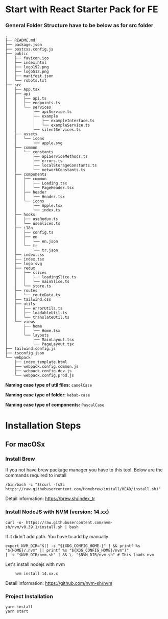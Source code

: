# Start with React Starter Pack for FE

### General Folder Structure have to be below as for src folder

```
.
├── README.md
├── package.json
├── postcss.config.js
├── public
│   ├── favicon.ico
│   ├── index.html
│   ├── logo192.png
│   ├── logo512.png
│   ├── manifest.json
│   └── robots.txt
├── src
│   ├── App.tsx
│   ├── api
│   │   ├── api.ts
│   │   ├── endpoints.ts
│   │   └── services
│   │       ├── apiService.ts
│   │       ├── example
│   │       │   ├── exampleInterface.ts
│   │       │   └── exampleService.ts
│   │       └── silentServices.ts
│   ├── assets
│   │   └── icons
│   │       └── apple.svg
│   ├── common
│   │   └── constants
│   │       ├── apiServiceMethods.ts
│   │       ├── errors.ts
│   │       ├── localStorageConstants.ts
│   │       └── networkConstants.ts
│   ├── components
│   │   ├── common
│   │   │   ├── Loading.tsx
│   │   │   └── PageHeader.tsx
│   │   ├── header
│   │   │   └── Header.tsx
│   │   └── icons
│   │       ├── Apple.tsx
│   │       └── index.ts
│   ├── hooks
│   │   ├── useRedux.ts
│   │   └── useSlices.ts
│   ├── i18n
│   │   ├── config.ts
│   │   ├── en
│   │   │   └── en.json
│   │   └── tr
│   │       └── tr.json
│   ├── index.css
│   ├── index.tsx
│   ├── logo.svg
│   ├── redux
│   │   ├── slices
│   │   │   ├── loadingSlice.ts
│   │   │   └── mainSlice.ts
│   │   └── store.ts
│   ├── routes
│   │   └── routeData.ts
│   ├── tailwind.css
│   ├── utils
│   │   ├── errorUtils.ts
│   │   ├── loadableUtil.ts
│   │   └── translateUtil.ts
│   └── views
│       ├── home
│       │   └── Home.tsx
│       └── layouts
│           ├── MainLayout.tsx
│           └── PageLayout.tsx
├── tailwind.config.js
├── tsconfig.json
└── webpack
    ├── index_template.html
    ├── webpack.config.common.js
    ├── webpack.config.dev.js
    └── webpack.config.prod.js

```

**Naming case type of util files:** `camelCase`

**Naming case type of folder:** `kebab-case`

**Naming case type of components:** `PascalCase`

# Installation Steps
## For macOSx
### Install Brew

If you not have brew package manager you have to this tool.
Below are the commands required to install

```
/bin/bash -c "$(curl -fsSL https://raw.githubusercontent.com/Homebrew/install/HEAD/install.sh)"
```

Detail information: https://brew.sh/index_tr

### Install NodeJS with NVM (version: 14.xx)

```
curl -o- https://raw.githubusercontent.com/nvm-sh/nvm/v0.39.1/install.sh | bash
```

If it didn't add path. You have to add by manually 
```
export NVM_DIR="$([ -z "${XDG_CONFIG_HOME-}" ] && printf %s "${HOME}/.nvm" || printf %s "${XDG_CONFIG_HOME}/nvm")"
[ -s "$NVM_DIR/nvm.sh" ] && \. "$NVM_DIR/nvm.sh" # This loads nvm
```

Let's install nodejs with nvm 
```
    nvm install 14.xx.x
```
Detail information: https://github.com/nvm-sh/nvm

### Project Installation
```
yarn install
yarn start
```
